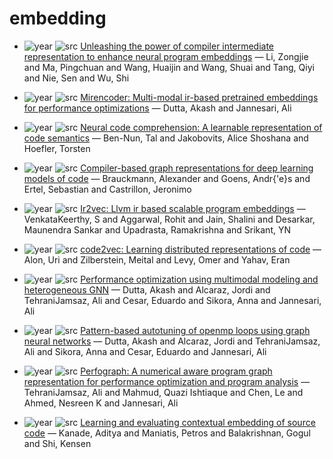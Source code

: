 # embedding

- ![year](https://img.shields.io/badge/year-2022-blue) ![src](https://img.shields.io/badge/src-PICSE-orange) [Unleashing the power of compiler intermediate representation to enhance neural program embeddings](https://dl.acm.org/doi/10.1145/3510003.3510217) — Li, Zongjie and Ma, Pingchuan and Wang, Huaijin and Wang, Shuai and Tang, Qiyi and Nie, Sen and Wu, Shi

- ![year](https://img.shields.io/badge/year-2024-blue) ![src](https://img.shields.io/badge/src-PICPACT-orange) [Mirencoder: Multi-modal ir-based pretrained embeddings for performance optimizations](https://dl.acm.org/doi/abs/10.1145/3656019.3676895) — Dutta, Akash and Jannesari, Ali

- ![year](https://img.shields.io/badge/year-2018-blue) ![src](https://img.shields.io/badge/src-A-orange) [Neural code comprehension: A learnable representation of code semantics](https://proceedings.neurips.cc/paper/2018/hash/17c3433fecc21b57000debdf7ad5c930-Abstract.html) — Ben-Nun, Tal and Jakobovits, Alice Shoshana and Hoefler, Torsten

- ![year](https://img.shields.io/badge/year-2020-blue) ![src](https://img.shields.io/badge/src-PICCC-orange) [Compiler-based graph representations for deep learning models of code](https://dl.acm.org/doi/abs/10.1145/3377555.3377894) — Brauckmann, Alexander and Goens, Andr{\'e}s and Ertel, Sebastian and Castrillon, Jeronimo

- ![year](https://img.shields.io/badge/year-2020-blue) ![src](https://img.shields.io/badge/src-TACO-orange) [Ir2vec: Llvm ir based scalable program embeddings](https://dl.acm.org/doi/abs/10.1145/3418463) — VenkataKeerthy, S and Aggarwal, Rohit and Jain, Shalini and Desarkar, Maunendra Sankar and Upadrasta, Ramakrishna and Srikant, YN

- ![year](https://img.shields.io/badge/year-2019-blue) ![src](https://img.shields.io/badge/src-PAPL-orange) [code2vec: Learning distributed representations of code](https://dl.acm.org/doi/abs/10.1145/3290353) — Alon, Uri and Zilberstein, Meital and Levy, Omer and Yahav, Eran

- ![year](https://img.shields.io/badge/year-2023-blue) ![src](https://img.shields.io/badge/src-PISHPPDC-orange) [Performance optimization using multimodal modeling and heterogeneous GNN](https://dl.acm.org/doi/abs/10.1145/3588195.3592984) — Dutta, Akash and Alcaraz, Jordi and TehraniJamsaz, Ali and Cesar, Eduardo and Sikora, Anna and Jannesari, Ali

- ![year](https://img.shields.io/badge/year-2022-blue) ![src](https://img.shields.io/badge/src-AI4S-orange) [Pattern-based autotuning of openmp loops using graph neural networks](https://ieeexplore.ieee.org/abstract/document/10027572/) — Dutta, Akash and Alcaraz, Jordi and TehraniJamsaz, Ali and Sikora, Anna and Cesar, Eduardo and Jannesari, Ali

- ![year](https://img.shields.io/badge/year-2023-blue) ![src](https://img.shields.io/badge/src-ANIPS-orange) [Perfograph: A numerical aware program graph representation for performance optimization and program analysis](https://proceedings.neurips.cc/paper_files/paper/2023/hash/b41907dd4df5c60f86216b73fe0c7465-Abstract-Conference.html) — TehraniJamsaz, Ali and Mahmud, Quazi Ishtiaque and Chen, Le and Ahmed, Nesreen K and Jannesari, Ali

- ![year](https://img.shields.io/badge/year-2020-blue) ![src](https://img.shields.io/badge/src-I-orange) [Learning and evaluating contextual embedding of source code](https://proceedings.mlr.press/v119/kanade20a.html) — Kanade, Aditya and Maniatis, Petros and Balakrishnan, Gogul and Shi, Kensen

